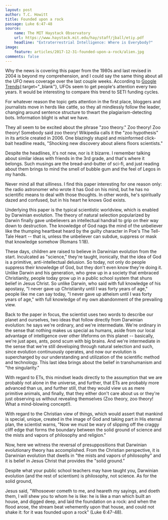```yaml
---
layout: post
author: T.C. Howitt
title: Founded upon a rock
passage: Luke 6:47-48
source:
    name: The MIT Haystack Observatory
    url: https://www.haystack.mit.edu/hay/staff/jball/etiy.pdf
    headline: "Extraterrestrial Intelligence: Where is Everybody?"
image:
    feature: articles/2017-12-31-founded-upon-a-rock/alien.jpg
comments: false
---
```


Why the news is covering this paper from the 1980s and last revised in 2004 is beyond my comprehension, and I could say the same thing about all the UFO news coverage over the last couple weeks. According to [Google Trends](https://trends.google.com/trends/explore?date=today%205-y&q=ufo){:target="_blank"}, UFOs seem to get people's attention every two years. It would be interesting to compare this trend to SETI funding cycles.

For whatever reason the topic gets attention in the first place, bloggers and journalists move in herds like cattle, so they all mindlessly follow the leader, changing around sentence structure to thwart the plagiarism-detecting bots. Information blight is what we have.

They all seem to be excited about the phrase "zoo theory." Zoo theory! Zoo theory! Somebody said zoo theory! Wikipedia calls it the "zoo hypothesis" in its article created in 2006. One blazingly stupid and misinformed click-bait headline reads, "Shocking new discovery about aliens floors scientists."

Despite the headlines, it's not new, nor is it bizarre. I remember talking about similar ideas with friends in the 3rd grade, and that's where it belongs. Such musings are the bread-and-butter of sci-fi, and just reading about them brings to mind the smell of bubble gum and the feel of Legos in my hands.

Never mind all that silliness. I find this paper interesting for one reason only: the radio astronomer who wrote it has God on his mind, but he has no scientific means to deal with those thoughts. In other words, he's spiritually dazed and confused, but in his heart he knows God exists.

Underlying this paper is the typical scientistic worldview, which is enabled by Darwinian evolution. The theory of natural selection popularized by Darwin finally gave unbelievers an intellectual handrail to grip on their way down to destruction. The knowledge of God nags the mind of the unbeliever like the thumping heartbeat heard by the guilty character in Poe's The Tell-Tale Heart -- that is, unless the unbeliever can subdue, suppress or mask that knowledge somehow (Romans 1:18).

These days, children are raised to believe in Darwinian evolution from the start. Inculcated as "science," they're taught, ironically, that the idea of God is a primitive, anti-intellectual delusion. So today, not only do people suppress their knowledge of God, but they don't even know they're doing it. Unlike Darwin and his generation, who grew up in a society that embraced Christianity, people today grow up in a public school system that shuns belief in Jesus Christ. So unlike Darwin, who said with full knowledge of his apostasy, "I never gave up Christianity until I was forty years of age," people like me can say today, "I never gave up atheism until I was forty years of age," with full knowledge of my own abandonment of the prevailing view.

Back to the paper in focus, the scientist uses two words to describe our planet and ourselves, two ideas that follow directly from Darwinian evolution: he says we're ordinary, and we're intermediate. We're ordinary in the sense that nothing makes us special as humans, aside from our local advantage of intelligence over other lifeforms on this planet -- basically, we're just apes, ants, pond scum with big brains. And we're intermediate in the sense that we're still developing through natural selection and such, since evolution continuously operates, and now our evolution is supercharged by our understanding and utilization of the scientific method and technology. This last idea brings about the belief in transhumanism and "the singularity."

With regard to ETs, this mindset leads directly to the assumption that we are probably not alone in the universe, and further, that ETs are probably more advanced than us, and further still, that they would view us as mere primitive animals, and finally, that they either don't care about us or they're just observing us without revealing themselves (Zoo theory, zoo theory! What a mind-blowing concept!).

With regard to the Christian view of things, which would assert that mankind is special, unique, created in the image of God and taking part in His eternal plan, the scientist warns, "Now we must be wary of slipping off the craggy cliff edge that forms the boundary between the solid ground of science and the mists and vapors of philosophy and religion."

Now, here we witness the reversal of presuppositions that Darwinian evolutionary theory has accomplished. From the Christian perspective, it is Darwinian evolution that dwells in "the mists and vapors of philosophy" and it is belief in Jesus Christ that provides the "solid ground."

Despite what your public school teachers may have taught you, Darwinian evolution (and the rest of scientism) is philosophy, not science. As for the solid ground,

Jesus said, "Whosoever cometh to me, and heareth my sayings, and doeth them, I will shew you to whom he is like: he is like a man which built an house, and digged deep, and laid the foundation on a rock: and when the flood arose, the stream beat vehemently upon that house, and could not shake it: for it was founded upon a rock" (Luke 6:47-48).

